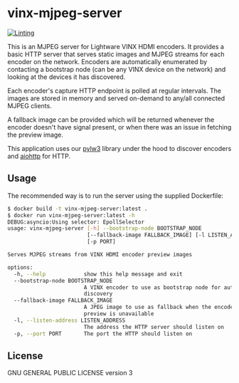 # vinx-mjpeg-server

[![Linting](https://github.com/NitorCreations/vinx-mjpeg-server/actions/workflows/ruff.yaml/badge.svg)](https://github.com/NitorCreations/vinx-mjpeg-server/actions/workflows/ruff.yaml)

This is an MJPEG server for Lightware VINX HDMI encoders. It provides a basic HTTP server that serves static images and 
MJPEG streams for each encoder on the network. Encoders are automatically enumerated by contacting a bootstrap node
(can be any VINX device on the network) and looking at the devices it has discovered.

Each encoder's capture HTTP endpoint is polled at regular intervals. The images are stored in memory and served 
on-demand to any/all connected MJPEG clients.

A fallback image can be provided which will be returned whenever the encoder doesn't have signal present, or when 
there was an issue in fetching the preview image.

This application uses our [pylw3](https://github.com/NitorCreations/pylw3) library under the hood to discover encoders 
and [aiohttp](https://github.com/aio-libs/aiohttp) for HTTP.

## Usage

The recommended way is to run the server using the supplied Dockerfile:

```bash
$ docker build -t vinx-mjpeg-server:latest .
$ docker run vinx-mjpeg-server:latest -h
DEBUG:asyncio:Using selector: EpollSelector
usage: vinx-mjpeg-server [-h] --bootstrap-node BOOTSTRAP_NODE
                         [--fallback-image FALLBACK_IMAGE] [-l LISTEN_ADDRESS]
                         [-p PORT]

Serves MJPEG streams from VINX HDMI encoder preview images

options:
  -h, --help            show this help message and exit
  --bootstrap-node BOOTSTRAP_NODE
                        A VINX encoder to use as bootstrap node for auto-
                        discovery
  --fallback-image FALLBACK_IMAGE
                        A JPEG image to use as fallback when the encoder
                        preview is unavailable
  -l, --listen-address LISTEN_ADDRESS
                        The address the HTTP server should listen on
  -p, --port PORT       The port the HTTP should listen on
```

## License

GNU GENERAL PUBLIC LICENSE version 3
